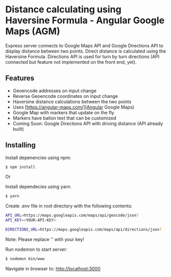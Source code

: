 # Distance calculating using Haversine Formula - Angular Google Maps (AGM)

Express server connects to Google Maps API and Google Directions API to display distance between two points.  Direct distance is calculated using the Haversine Formula.  Directions API is used for turn by turn directions (API connected but feature not implemented on the front end, yet).

## Features

- Geoencode addresses on input change
- Reverse Geoencode coordinates on input change
- Haversine distance calculations between the two points
- Uses [https://angular-maps.com/](Angular Google Maps)
- Google Map with markers that update on the fly
- Markers have ballon text that can be customized
- Coming Soon: Google Directions API with driving distance (API already built)

## Installing

Install depenencies using npm:

```bash
$ npm install
```

Or

Install dependecies using yarn:

```bash
$ yarn
```

Create .env file in root directory with the following contents:

```bash
API_URL=https://maps.googleapis.com/maps/api/geocode/json?
API_KEY=<YOUR-API-KEY>

DIRECTIONS_URL=https://maps.googleapis.com/maps/api/directions/json?
```

Note: Please replace '<YOUR-API-KEY>' with your key!

Run nodemon to start server:

```bash
$ nodemon bin/www
```

Navigate in browser to: [http://localhost:3000](http://localhost:3000)
